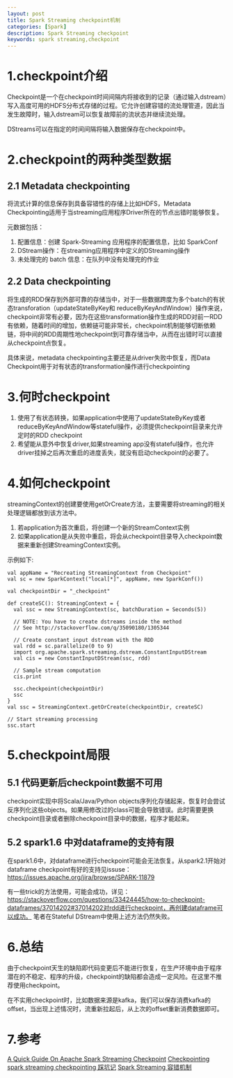 ```yaml
---
layout: post
title: Spark Streaming checkpoint机制
categories: [Spark]
description: Spark Streaming checkpoint
keywords: spark streaming,checkpoint
---
```


# 1.checkpoint介绍

Checkpoint是一个在checkpoint时间间隔内将接收到的记录（通过输入dstream）写入高度可用的HDFS分布式存储的过程。它允许创建容错的流处理管道，因此当发生故障时，输入dstream可以恢复故障前的流状态并继续流处理。

DStreams可以在指定的时间间隔将输入数据保存在checkpoint中。
# 2.checkpoint的两种类型数据
## 2.1 Metadata checkpointing
将流式计算的信息保存到具备容错性的存储上比如HDFS，Metadata Checkpointing适用于当streaming应用程序Driver所在的节点出错时能够恢复。

元数据包括：
1. 配置信息：创建 Spark-Streaming 应用程序的配置信息，比如 SparkConf
2. DStream操作：在streaming应用程序中定义的DStreaming操作
3. 未处理完的 batch 信息：在队列中没有处理完的作业
## 2.2 Data checkpointing
将生成的RDD保存到外部可靠的存储当中，对于一些数据跨度为多个batch的有状态transforation（updateStateByKey和 reduceByKeyAndWindow）操作来说，checkpoint非常有必要，因为在这些transformation操作生成的RDD对前一RDD有依赖，随着时间的增加，依赖链可能非常长，checkpoint机制能够切断依赖链，将中间的RDD周期性地checkpoint到可靠存储当中，从而在出错时可以直接从checkpoint点恢复。

具体来说，metadata checkpointing主要还是从driver失败中恢复，而Data Checkpoint用于对有状态的transformation操作进行checkpointing
# 3.何时checkpoint
1. 使用了有状态转换，如果application中使用了updateStateByKey或者reduceByKeyAndWindow等stateful操作，必须提供checkpoint目录来允许定时的RDD checkpoint
2. 希望能从意外中恢复driver,如果streaming app没有stateful操作，也允许driver挂掉之后再次重启的进度丢失，就没有启动checkpoint的必要了。
# 4.如何checkpoint
streamingContext的创建要使用getOrCreate方法，主要需要将streaming的相关处理逻辑都放到该方法中。
1. 若application为首次重启，将创建一个新的StreamContext实例
2. 如果application是从失败中重启，将会从checkpoint目录导入checkpoint数据来重新创建StreamingContext实例。

示例如下:
```
val appName = "Recreating StreamingContext from Checkpoint"
val sc = new SparkContext("local[*]", appName, new SparkConf())

val checkpointDir = "_checkpoint"

def createSC(): StreamingContext = {
  val ssc = new StreamingContext(sc, batchDuration = Seconds(5))

  // NOTE: You have to create dstreams inside the method
  // See http://stackoverflow.com/q/35090180/1305344

  // Create constant input dstream with the RDD
  val rdd = sc.parallelize(0 to 9)
  import org.apache.spark.streaming.dstream.ConstantInputDStream
  val cis = new ConstantInputDStream(ssc, rdd)

  // Sample stream computation
  cis.print

  ssc.checkpoint(checkpointDir)
  ssc
}
val ssc = StreamingContext.getOrCreate(checkpointDir, createSC)

// Start streaming processing
ssc.start
```

# 5.checkpoint局限
## 5.1 代码更新后checkpoint数据不可用
checkpoint实现中将Scala/Java/Python objects序列化存储起来，恢复时会尝试反序列化这些objects。如果用修改过的class可能会导致错误。此时需要更换checkpoint目录或者删除checkpoint目录中的数据，程序才能起来。
## 5.2 spark1.6 中对dataframe的支持有限
在spark1.6中，对dataframe进行checkpoint可能会无法恢复。从spark2.1开始对dataframe checkpoint有好的支持见issuse：https://issues.apache.org/jira/browse/SPARK-11879

有一些trick的方法使用，可能会成功，详见：
https://stackoverflow.com/questions/33424445/how-to-checkpoint-dataframes/37014202#37014202对rdd进行checkpoint，再创建dataframe可以成功。
笔者在Stateful DStream中使用上述方法仍然失败。

# 6.总结
由于checkpoint天生的缺陷即代码变更后不能进行恢复，在生产环境中由于程序潜在的不稳定、程序的升级，checkpoint的缺陷都会造成一定风险。在这里不推荐使用checkpoint。

在不实用checkpoint时，比如数据来源是kafka，我们可以保存消费kafka的offset，当出现上述情况时，流重新拉起后，从上次的offset重新消费数据即可。

# 7.参考
[A Quick Guide On Apache Spark Streaming Checkpoint](https://techvidvan.com/tutorials/spark-streaming-checkpoint/)
[Checkpointing](https://jaceklaskowski.gitbooks.io/spark-streaming/spark-streaming-checkpointing.html)
[spark streaming checkpointing 踩坑记](https://www.jianshu.com/p/d7bee3d51863)
[Spark Streaming 容错机制](https://www.jianshu.com/p/cacb1e922c38)
